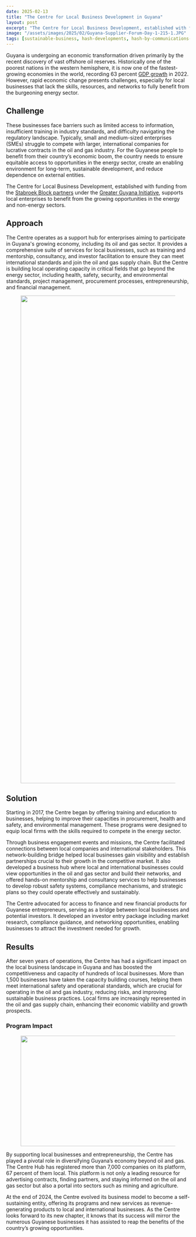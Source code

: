 ```yaml
---
date: 2025-02-13
title: "The Centre for Local Business Development in Guyana"
layout: post
excerpt: "The Centre for Local Business Development, established with funding from the Stabroek Block partners under the Greater Guyana Initiative, supports local enterprises to benefit from the growing opportunities in the energy and non-energy sectors."
image: "/assets/images/2025/02/Guyana-Supplier-Forum-Day-1-215-1.JPG"
tags: [sustainable-business, hash-developments, hash-by-communications-team, hash-featured]
---
```

<p>Guyana is undergoing an economic transformation driven primarily by the recent discovery of vast offshore oil reserves. Historically one of the poorest nations in the western hemisphere, it is now one of the fastest-growing economies in the world, recording 63 percent <a href="https://data.worldbank.org/indicator/NY.GDP.MKTP.KD.ZG?most_recent_value_desc=true&locations=GY&ref=pubs.ghost.io">GDP growth</a> in 2022. However, rapid economic change presents challenges, especially for local businesses that lack the skills, resources, and networks to fully benefit from the burgeoning energy sector.</p><h2 id="challenge">Challenge</h2><p>These businesses face barriers such as limited access to information, insufficient training in industry standards, and difficulty navigating the regulatory landscape. Typically, small and medium-sized enterprises (SMEs) struggle to compete with larger, international companies for lucrative contracts in the oil and gas industry. For the Guyanese people to benefit from their country’s economic boom, the country needs to ensure equitable access to opportunities in the energy sector, create an enabling environment for long-term, sustainable development, and reduce dependence on external entities.</p><p>The Centre for Local Business Development, established with funding from the <a href="https://www.offshore-energy.biz/significant-discovery-in-guyanas-stabroek-block/?ref=pubs.ghost.io#:~:text=The%20Stabroek%20block%2C%20which%20covers,CNOOC%20Petroleum%20Guyana%20(25%25).">Stabroek Block partners</a> under the <a href="https://greaterguyanainitiative.gy/?ref=pubs.ghost.io">Greater Guyana Initiative</a>, supports local enterprises to benefit from the growing opportunities in the energy and non-energy sectors.</p><h2 id="approach">Approach</h2><p>The Centre operates as a support hub for enterprises aiming to participate in Guyana's growing economy, including its oil and gas sector. It provides a comprehensive suite of services for local businesses, such as training and mentorship, consultancy, and investor facilitation to ensure they can meet international standards and join the oil and gas supply chain. But the Centre is building local operating capacity in critical fields that go beyond the energy sector, including health, safety, security, and environmental standards, project management, procurement processes, entrepreneurship, and financial management.</p><figure class="kg-card kg-image-card"><img src="/assets/images/2025/02/4W3A5781.jpg" class="kg-image" alt="" loading="lazy" width="2000" height="1333" srcset="/assets/images/size/w600/2025/02/4W3A5781.jpg 600w, /assets/images/size/w1000/2025/02/4W3A5781.jpg 1000w, /assets/images/size/w1600/2025/02/4W3A5781.jpg 1600w, /assets/images/2025/02/4W3A5781.jpg 2048w" sizes="(min-width: 720px) 720px"></figure><h2 id="solution">Solution</h2><p>Starting in 2017, the Centre began by offering training and education to businesses, helping to improve their capacities in procurement, health and safety, and environmental management. These programs were designed to equip local firms with the skills required to compete in the energy sector.</p><p>Through business engagement events and missions, the Centre facilitated connections between local companies and international stakeholders. This network-building bridge helped local businesses gain visibility and establish partnerships crucial to their growth in the competitive market. It also developed a business hub where local and international businesses could view opportunities in the oil and gas sector and build their networks, and offered hands-on mentorship and consultancy services to help businesses to develop robust safety systems, compliance mechanisms, and strategic plans so they could operate effectively and sustainably.</p><p>The Centre advocated for access to finance and new financial products for Guyanese entrepreneurs, serving as a bridge between local businesses and potential investors. It developed an investor entry package including market research, compliance guidance, and networking opportunities, enabling businesses to attract the investment needed for growth.</p><h2 id="results">Results</h2><p>After seven years of operations, the Centre has had a significant impact on the local business landscape in Guyana and has boosted the competitiveness and capacity of hundreds of local businesses. More than 1,500 businesses have taken the capacity building courses, helping them meet international safety and operational standards, which are crucial for operating in the oil and gas industry, reducing risks, and improving sustainable business practices. Local firms are increasingly represented in the oil and gas supply chain, enhancing their economic viability and growth prospects.</p><h3 id="program-impact">Program Impact</h3><figure class="kg-card kg-image-card kg-width-wide"><img src="/assets/images/2025/02/program-impact_.png" class="kg-image" alt="" loading="lazy" width="1811" height="302" srcset="/assets/images/size/w600/2025/02/program-impact_.png 600w, /assets/images/size/w1000/2025/02/program-impact_.png 1000w, /assets/images/size/w1600/2025/02/program-impact_.png 1600w, /assets/images/2025/02/program-impact_.png 1811w" sizes="(min-width: 1200px) 1200px"></figure><p>By supporting local businesses and entrepreneurship, the Centre has played a pivotal role in diversifying Guyana’s economy beyond oil and gas. The Centre Hub has registered more than 7,000 companies on its platform, 67 percent of them local. This platform is not only a leading resource for advertising contracts, finding partners, and staying informed on the oil and gas sector but also a portal into sectors such as mining and agriculture. &nbsp;</p><p>At the end of 2024, the Centre evolved its business model to become a self-sustaining entity, offering its programs and new services as revenue-generating products to local and international businesses. As the Centre looks forward to its new chapter, it knows that its success will mirror the numerous Guyanese businesses it has assisted to reap the benefits of the country’s growing opportunities.</p>
  